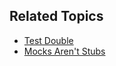 ## Related Topics
- [Test Double](https://martinfowler.com/bliki/TestDouble.html#:~:text=Test%20Double%20is%20a%20generic,used%20to%20fill%20parameter%20lists.)
- [Mocks Aren't Stubs](https://martinfowler.com/articles/mocksArentStubs.html)